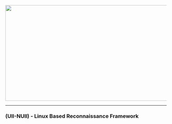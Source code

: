 <p align="center">
  <img width="800" height="300" src="https://i.ibb.co/m5v04zyH/uiinuiibanner.png">
</p>

---
### (UII-NUII) -  Linux Based Reconnaissance Framework
